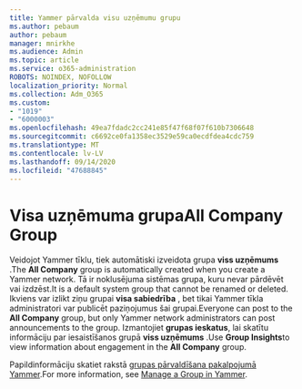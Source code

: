 ```yaml
---
title: Yammer pārvalda visu uzņēmumu grupu
ms.author: pebaum
author: pebaum
manager: mnirkhe
ms.audience: Admin
ms.topic: article
ms.service: o365-administration
ROBOTS: NOINDEX, NOFOLLOW
localization_priority: Normal
ms.collection: Adm_O365
ms.custom:
- "1019"
- "6000003"
ms.openlocfilehash: 49ea7fdadc2cc241e85f47f68f07f610b7306648
ms.sourcegitcommit: c6692ce0fa1358ec3529e59ca0ecdfdea4cdc759
ms.translationtype: MT
ms.contentlocale: lv-LV
ms.lasthandoff: 09/14/2020
ms.locfileid: "47688845"
---
```

# <a name="all-company-group"></a><span data-ttu-id="4bc71-102">Visa uzņēmuma grupa</span><span class="sxs-lookup"><span data-stu-id="4bc71-102">All Company Group</span></span>

<span data-ttu-id="4bc71-103">Veidojot Yammer tīklu, tiek automātiski izveidota grupa **viss uzņēmums** .</span><span class="sxs-lookup"><span data-stu-id="4bc71-103">The **All Company** group is automatically created when you create a Yammer network.</span></span> <span data-ttu-id="4bc71-104">Tā ir noklusējuma sistēmas grupa, kuru nevar pārdēvēt vai izdzēst.</span><span class="sxs-lookup"><span data-stu-id="4bc71-104">It is a default system group that cannot be renamed or deleted.</span></span> <span data-ttu-id="4bc71-105">Ikviens var izlikt ziņu grupai **visa sabiedrība** , bet tikai Yammer tīkla administratori var publicēt paziņojumus šai grupai.</span><span class="sxs-lookup"><span data-stu-id="4bc71-105">Everyone can post to the **All Company** group, but only Yammer network administrators can post announcements to the group.</span></span> <span data-ttu-id="4bc71-106">Izmantojiet **grupas ieskatus**, lai skatītu informāciju par iesaistīšanos grupā **viss uzņēmums** .</span><span class="sxs-lookup"><span data-stu-id="4bc71-106">Use **Group Insights**to view information about engagement in the **All Company** group.</span></span>

<span data-ttu-id="4bc71-107">Papildinformāciju skatiet rakstā [grupas pārvaldīšana pakalpojumā Yammer](https://support.office.com/article/Manage-a-group-in-Yammer-6e05c6d6-5548-4c88-89cd-e6757a514ef2).</span><span class="sxs-lookup"><span data-stu-id="4bc71-107">For more information, see [Manage a Group in Yammer](https://support.office.com/article/Manage-a-group-in-Yammer-6e05c6d6-5548-4c88-89cd-e6757a514ef2).</span></span>
